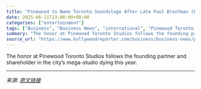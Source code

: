 ```yaml
---
title: "Pinewood to Name Toronto Soundstage After Late Paul Bronfman (Exclusive)"
date: 2025-08-11T13:00:00+08:00
categories: ["entertainment"]
tags: ["Business", "Business News", "international", "Pinewood Toronto Studios"]
summary: "The honor at Pinewood Toronto Studios follows the founding partner and shareholder in the city’s mega-studio dying this year."
source_url: "https://www.hollywoodreporter.com/business/business-news/pinewood-soundstage-paul-bronfman-1236340557/"
---
```


The honor at Pinewood Toronto Studios follows the founding partner and shareholder in the city’s mega-studio dying this year.

---

*来源: [原文链接](https://www.hollywoodreporter.com/business/business-news/pinewood-soundstage-paul-bronfman-1236340557/)*
